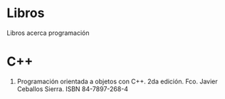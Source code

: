 # Libros
Libros acerca programación

# C++
1. Programación orientada a objetos con C++. 2da edición. Fco. Javier Ceballos Sierra. ISBN 84-7897-268-4